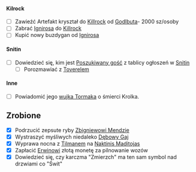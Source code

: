 #### Kilrock
- [ ] Zawieźć Artefakt kryształ do [Killrock](./lokacje/Killrock.md) od [Godlbuta](./NPC/Goldbut.md)- 2000 sz/osoby
- [ ] Zabrać [Ignirosa](./NPC/Igniros.md) do [Killrock](./lokacje/Killrock.md)
- [ ] Kupić nowy buzdygan od [Ignirosa](./NPC/Igniros.md)
#### Snitin
- [ ] Dowiedzieć się, kim jest [Poszukiwany gość](./NPC/Poszukiwany%20go%C5%9B%C4%87.md) z tablicy ogłoszeń w [Snitin](./lokacje/Snitin.md)
	- [ ] Porozmawiać z [Toverelem](./NPC/Toverel.md)

#### Inne
- [ ] Powiadomić jego [wujka Tormaka](./NPC/wujek%20Tormak.md) o śmierci Krolka.


## Zrobione
- [x] Podrzucić zepsute ryby [Zbigniewowi Mendzie](./NPC/Zbigniew%20Menda.md)
- [x] Wystraszyć myśliwych niedaleko [Dębowy Gaj](./lokacje/D%C4%99bowy%20Gaj.md)
- [x] Wyprawa nocna z [Tilmanem](./NPC/Tilman.md) na [Naktinis Maditojas](./Potwory/Naktinis%20Maditojas.md)
- [x] Zapłacić [Erwinowi](./NPC/Erwin.md) złotą monetę za pilnowanie wozów
- [x] Dowiedzieć się, czy karczma "Zmierzch" ma ten sam symbol nad drzwiami co "Świt"